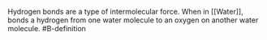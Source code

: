 Hydrogen bonds are a type of intermolecular force.
When in [[Water]], bonds a hydrogen from one water molecule to an oxygen on another water molecule.
#B-definition 